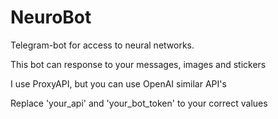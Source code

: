 # NeuroBot
Telegram-bot for access to neural networks.

This bot can response to your messages, images and stickers

I use ProxyAPI, but you can use OpenAI similar API's

Replace 'your_api' and 'your_bot_token' to your correct values
